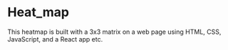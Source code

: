 # Heat_map
This heatmap is built with a 3x3 matrix on a web page using HTML, CSS, JavaScript, and a React app etc.
